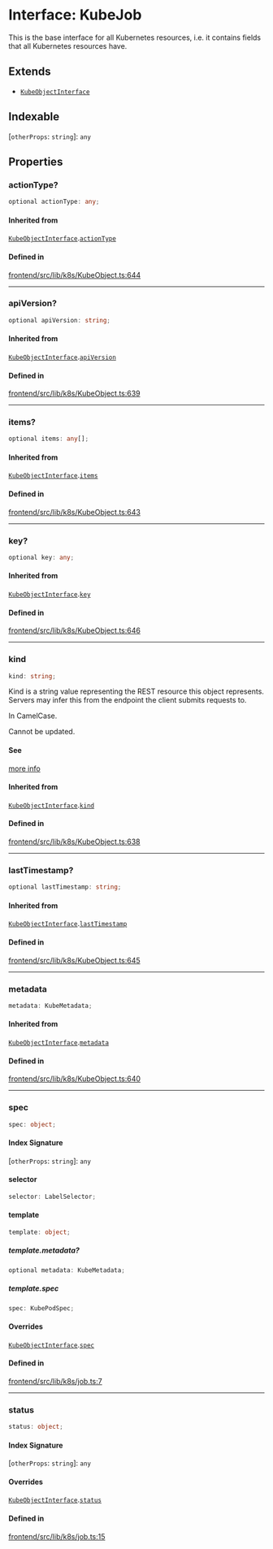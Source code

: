 # Interface: KubeJob

This is the base interface for all Kubernetes resources, i.e. it contains fields
that all Kubernetes resources have.

## Extends

- [`KubeObjectInterface`](../../KubeObject/interfaces/KubeObjectInterface.md)

## Indexable

 \[`otherProps`: `string`\]: `any`

## Properties

### actionType?

```ts
optional actionType: any;
```

#### Inherited from

[`KubeObjectInterface`](../../KubeObject/interfaces/KubeObjectInterface.md).[`actionType`](../../KubeObject/interfaces/KubeObjectInterface.md#actiontype)

#### Defined in

[frontend/src/lib/k8s/KubeObject.ts:644](https://github.com/headlamp-k8s/headlamp/blob/2481a1c9f2b4a69a9320466e7a455215b14b97b0/frontend/src/lib/k8s/KubeObject.ts#L644)

***

### apiVersion?

```ts
optional apiVersion: string;
```

#### Inherited from

[`KubeObjectInterface`](../../KubeObject/interfaces/KubeObjectInterface.md).[`apiVersion`](../../KubeObject/interfaces/KubeObjectInterface.md#apiversion)

#### Defined in

[frontend/src/lib/k8s/KubeObject.ts:639](https://github.com/headlamp-k8s/headlamp/blob/2481a1c9f2b4a69a9320466e7a455215b14b97b0/frontend/src/lib/k8s/KubeObject.ts#L639)

***

### items?

```ts
optional items: any[];
```

#### Inherited from

[`KubeObjectInterface`](../../KubeObject/interfaces/KubeObjectInterface.md).[`items`](../../KubeObject/interfaces/KubeObjectInterface.md#items)

#### Defined in

[frontend/src/lib/k8s/KubeObject.ts:643](https://github.com/headlamp-k8s/headlamp/blob/2481a1c9f2b4a69a9320466e7a455215b14b97b0/frontend/src/lib/k8s/KubeObject.ts#L643)

***

### key?

```ts
optional key: any;
```

#### Inherited from

[`KubeObjectInterface`](../../KubeObject/interfaces/KubeObjectInterface.md).[`key`](../../KubeObject/interfaces/KubeObjectInterface.md#key)

#### Defined in

[frontend/src/lib/k8s/KubeObject.ts:646](https://github.com/headlamp-k8s/headlamp/blob/2481a1c9f2b4a69a9320466e7a455215b14b97b0/frontend/src/lib/k8s/KubeObject.ts#L646)

***

### kind

```ts
kind: string;
```

Kind is a string value representing the REST resource this object represents.
Servers may infer this from the endpoint the client submits requests to.

In CamelCase.

Cannot be updated.

#### See

[more info](https://git.k8s.io/community/contributors/devel/sig-architecture/api-conventions.md#types-kinds)

#### Inherited from

[`KubeObjectInterface`](../../KubeObject/interfaces/KubeObjectInterface.md).[`kind`](../../KubeObject/interfaces/KubeObjectInterface.md#kind)

#### Defined in

[frontend/src/lib/k8s/KubeObject.ts:638](https://github.com/headlamp-k8s/headlamp/blob/2481a1c9f2b4a69a9320466e7a455215b14b97b0/frontend/src/lib/k8s/KubeObject.ts#L638)

***

### lastTimestamp?

```ts
optional lastTimestamp: string;
```

#### Inherited from

[`KubeObjectInterface`](../../KubeObject/interfaces/KubeObjectInterface.md).[`lastTimestamp`](../../KubeObject/interfaces/KubeObjectInterface.md#lasttimestamp)

#### Defined in

[frontend/src/lib/k8s/KubeObject.ts:645](https://github.com/headlamp-k8s/headlamp/blob/2481a1c9f2b4a69a9320466e7a455215b14b97b0/frontend/src/lib/k8s/KubeObject.ts#L645)

***

### metadata

```ts
metadata: KubeMetadata;
```

#### Inherited from

[`KubeObjectInterface`](../../KubeObject/interfaces/KubeObjectInterface.md).[`metadata`](../../KubeObject/interfaces/KubeObjectInterface.md#metadata)

#### Defined in

[frontend/src/lib/k8s/KubeObject.ts:640](https://github.com/headlamp-k8s/headlamp/blob/2481a1c9f2b4a69a9320466e7a455215b14b97b0/frontend/src/lib/k8s/KubeObject.ts#L640)

***

### spec

```ts
spec: object;
```

#### Index Signature

 \[`otherProps`: `string`\]: `any`

#### selector

```ts
selector: LabelSelector;
```

#### template

```ts
template: object;
```

##### template.metadata?

```ts
optional metadata: KubeMetadata;
```

##### template.spec

```ts
spec: KubePodSpec;
```

#### Overrides

[`KubeObjectInterface`](../../KubeObject/interfaces/KubeObjectInterface.md).[`spec`](../../KubeObject/interfaces/KubeObjectInterface.md#spec)

#### Defined in

[frontend/src/lib/k8s/job.ts:7](https://github.com/headlamp-k8s/headlamp/blob/2481a1c9f2b4a69a9320466e7a455215b14b97b0/frontend/src/lib/k8s/job.ts#L7)

***

### status

```ts
status: object;
```

#### Index Signature

 \[`otherProps`: `string`\]: `any`

#### Overrides

[`KubeObjectInterface`](../../KubeObject/interfaces/KubeObjectInterface.md).[`status`](../../KubeObject/interfaces/KubeObjectInterface.md#status)

#### Defined in

[frontend/src/lib/k8s/job.ts:15](https://github.com/headlamp-k8s/headlamp/blob/2481a1c9f2b4a69a9320466e7a455215b14b97b0/frontend/src/lib/k8s/job.ts#L15)
